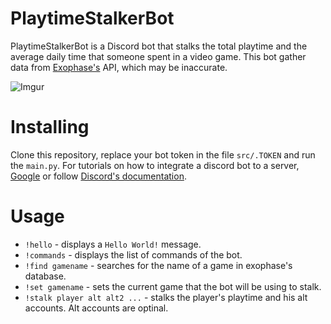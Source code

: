 # PlaytimeStalkerBot
PlaytimeStalkerBot is a Discord bot that stalks the total playtime and the average daily time that someone spent in a video game. This bot gather data from [Exophase's](https://exophase.com) API, which may be inaccurate.

![Imgur](https://imgur.com/Aex0ITD.jpg)

# Installing
Clone this repository, replace your bot token in the file `src/.TOKEN` and run the `main.py`. For tutorials on how to integrate a discord bot to a server, [Google](https://google.com) or follow [Discord's documentation](https://discord.com/developers/docs/intro).

# Usage
* `!hello` - displays a `Hello World!` message.
* `!commands` - displays the list of commands of the bot.
* `!find gamename` - searches for the name of a game in exophase's database.
* `!set gamename` - sets the current game that the bot will be using to stalk.
* `!stalk player alt alt2 ...` - stalks the player's playtime and his alt accounts. Alt accounts are optinal.
